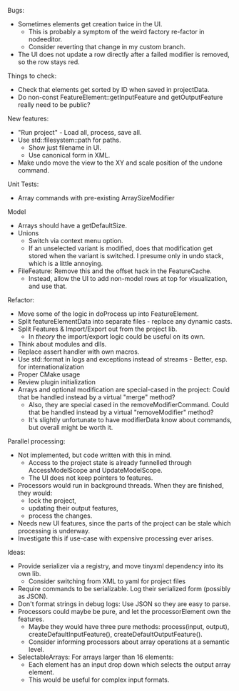 Bugs:
* Sometimes elements get creation twice in the UI.
  - This is probably a symptom of the weird factory re-factor in nodeeditor.
  - Consider reverting that change in my custom branch.
* The UI does not update a row directly after a failed modifier is removed, so the row stays red.

Things to check:
* Check that elements get sorted by ID when saved in projectData.
* Do non-const FeatureElement::getInputFeature and getOutputFeature really need to be public?

New features:
* "Run project" - Load all, process, save all.
* Use std::filesystem::path for paths.
  - Show just filename in UI.
  - Use canonical form in XML.
* Make undo move the view to the XY and scale position of the undone command.

Unit Tests:
* Array commands with pre-existing ArraySizeModifier

Model
* Arrays should have a getDefaultSize.
* Unions
  - Switch via context menu option.
  - If an unselected variant is modified, does that modification get stored when the variant is switched. I presume only in undo stack, which is a little annoying.
* FileFeature: Remove this and the offset hack in the FeatureCache. 
  - Instead, allow the UI to add non-model rows at top for visualization, and use that.

Refactor: 
* Move some of the logic in doProcess up into FeatureElement.
* Split featureElementData into separate files - replace any dynamic casts.
* Split Features & Import/Export out from the project lib. 
  - In _theory_ the import/export logic could be useful on its own.
* Think about modules and dlls.
* Replace assert handler with own macros.
* Use std::format in logs and exceptions instead of streams - Better, esp. for internationalization
* Proper CMake usage
* Review plugin initialization
* Arrays and optional modification are special-cased in the project: Could that be handled instead by a virtual "merge" method?
  - Also, they are special cased in the removeModifierCommand. Could that be handled instead by a virtual "removeModifier" method?
  - It's slightly unfortunate to have modifierData know about commands, but overall might be worth it.

Parallel processing:
* Not implemented, but code written with this in mind.
  - Access to the project state is already funnelled through AccessModelScope and UpdateModelScope.
  - The UI does not keep pointers to features.
* Processors would run in background threads. When they are finished, they would:
  - lock the project,
  - updating their output features,
  - process the changes.
* Needs new UI features, since the parts of the project can be stale which processing is underway.
* Investigate this if use-case with expensive processing ever arises.

Ideas:
* Provide serializer via a registry, and move tinyxml dependency into its own lib.
  - Consider switching from XML to yaml for project files
* Require commands to be serializable. Log their serialized form (possibly as JSON).
* Don't format strings in debug logs: Use JSON so they are easy to parse.
* Processors could maybe be pure, and let the processorElement own the features.
  - Maybe they would have three pure methods: process(input, output), createDefaultInputFeature(), createDefaultOutputFeature().
  - Consider informing processors about array operations at a semantic level.
* SelectableArrays: For arrays larger than 16 elements:
  - Each element has an input drop down which selects the output array element.
  - This would be useful for complex input formats.
